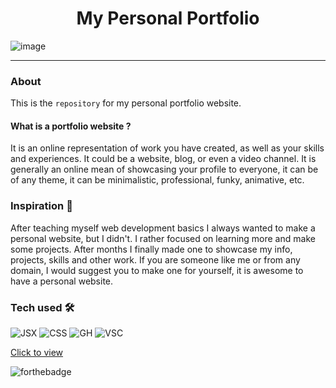 <h1 align="center">My Personal Portfolio</h1>

![image](https://github.com/Suman373/PersonalPortfolio/assets/95040233/63d07973-727e-427d-9da4-4422806e0f26)

---

### About
This is the `repository` for my personal portfolio website.
#### What is a portfolio website ? 
 It is an online representation of work you have created, as well as your skills and experiences. It could be a website, blog, or even a video channel. It is generally an online mean of showcasing your profile to everyone, it can be of any theme, it can be minimalistic, professional, funky, animative, etc.

 ### Inspiration 🤔
After teaching myself web development basics I always wanted to make a personal website, but I didn't. I rather focused on learning more and make some projects. After months I finally made one to showcase my info, projects, skills and other work. If you are someone like me or from any domain, I would suggest you to make one for yourself, it is awesome to have a personal website.

### Tech used  🛠

<p align="left">
<img alt="JSX" src="https://img.shields.io/badge/React-20232A?style=for-the-badge&logo=react&logoColor=61DAFB">
<img alt="CSS" src="https://img.shields.io/badge/CSS-%231572B6.svg?style=for-the-badge&logo=css3&logoColor=white">
<img alt="GH" src="https://img.shields.io/badge/GitHub-%23121011.svg?style=for-the-badge&logo=github&logoColor=white">
<img alt="VSC" src="https://img.shields.io/badge/VSCode-%23007ACC.svg?style=for-the-badge&logo=visual-studio-code&logoColor=white">
</p>


[Click to view]("https://suman-roy.vercel.app")
</br>


![forthebadge](https://forthebadge.com/images/badges/built-with-love.svg)
